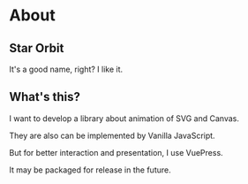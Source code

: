# About

## Star Orbit

It's a good name, right?
I like it.

## What's this?

I want to develop a library about animation of SVG and Canvas.

They are also can be implemented by Vanilla JavaScript.

But for better interaction and presentation, I use VuePress.

It may be packaged for release in the future.
